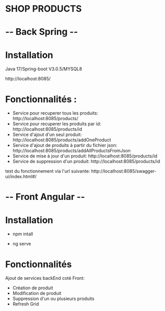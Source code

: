 # SHOP PRODUCTS
# -- Back Spring --

# Installation

Java 17/Spring-boot V3.0.5/MYSQL8
 
http://localhost:8085/


# Fonctionnalités : 

- Service pour recuperer tous les produits: http://localhost:8085/products/
- Service pour recuperer les produits par id:  http://localhost:8085/products/id 
- Service d'ajout d'un seul produit:  http://localhost:8085/products/addOneProduct
- Service d'ajout de produits à partir du fichier json: http://localhost:8085/products/addAllProductsFromJson
- Service de mise à jour d'un produit: http://localhost:8085/products/id
- Service de suppression d'un produit: http://localhost:8085/products/id


test du fonctionnement via l'url suivante: http://localhost:8085/swagger-ui/index.html#/



# -- Front Angular --

# Installation 

- npm intall

- ng serve


# Fonctionnalités

Ajout de services backEnd coté Front:
- Création de produit 
- Modification de produit
- Suppression d'un ou plusieurs produits
- Refresh Grid
